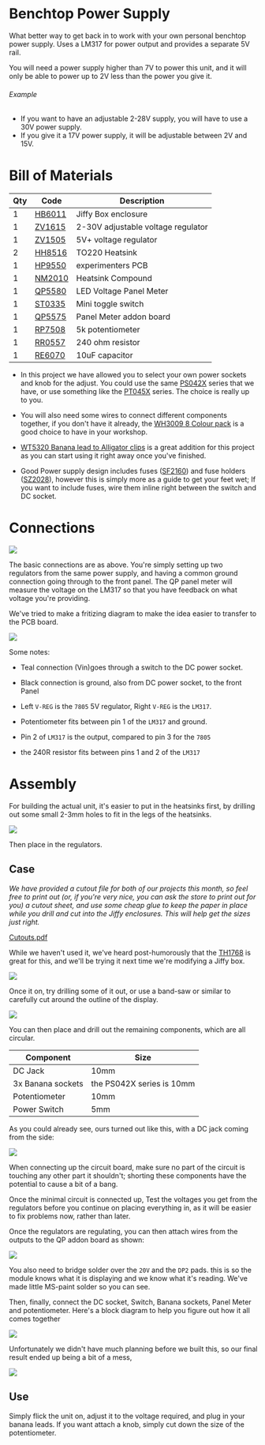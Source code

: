 # Benchtop Power Supply
What better way to get back in to work with your own personal benchtop power supply.  Uses a LM317 for power output and provides a separate 5V rail.

You will need a power supply higher than 7V to power this unit, and it will only be able to power up to 2V less than the power you give it.

###### Example
* If you want to have an adjustable 2-28V supply, you will have to use a 30V power supply.
* If you give it a 17V power supply, it will be adjustable between 2V and 15V.

# Bill of Materials
|Qty| Code | Description |
|---|---|---|
|1 | [HB6011](http://jaycar.com.au/p/HB6011) | Jiffy Box enclosure
|1 | [ZV1615](http://jaycar.com.au/p/ZV1615) | 2-30V adjustable voltage regulator
|1 | [ZV1505](http://jaycar.com.au/p/ZV1505) | 5V+ voltage regulator
|2 | [HH8516](http://jaycar.com.au/p/HH8516) | TO220 Heatsink
|1 | [HP9550](http://jaycar.com.au/p/HP9550) | experimenters PCB
|1 | [NM2010](http://jaycar.com.au/p/NM2010) | Heatsink Compound
|1 | [QP5580](http://jaycar.com.au/p/QP5580) | LED Voltage Panel Meter
|1 | [ST0335](http://jaycar.com.au/p/ST0335) | Mini toggle switch
|1 | [QP5575](http://jaycar.com.au/p/QP5575) | Panel Meter addon board
|1 | [RP7508](http://jaycar.com.au/p/RP7508) | 5k potentiometer
|1 | [RR0557](http://jaycar.com.au/p/RR0557) | 240 ohm resistor
|1 | [RE6070](http://jaycar.com.au/p/RE6070) | 10uF capacitor


* In this project we have allowed you to select your own power sockets and knob for the adjust. You could use the same [PS042X](https://jaycar.com.au/p/PS0421) series that we have, or use something like the [PT045X](https://jaycar.com.au/p/PT0454) series. The choice is really up to you.

* You will also need some wires to connect different components together, if you don't have it already, the [WH3009 8 Colour pack](http://jaycar.com.au/p/WH3009) is a good choice to have in your workshop.

* [WT5320 Banana lead to Alligator clips](http://jaycar.com.au/p/WT5320) is a great addition for this project as you can start using it right away once you've finished.

* Good Power supply design includes fuses ([SF2160](http://jaycar.com.au/p/SF2160)) and fuse holders ([SZ2028](http://jaycar.com.au/p/SZ2028)), however this is simply more as a guide to get your feet wet; If you want to include fuses, wire them inline right between the switch and DC socket.

# Connections

![](images/schematic.png)

The basic connections are as above. You're simply setting up two regulators from the same power supply, and having a common ground connection going through to the front panel. The QP panel meter will measure the voltage on the LM317 so that you have feedback on what voltage you're providing.

We've tried to make a fritizing diagram to make the idea easier to transfer to the PCB board.

![](images/fritz.png)

Some notes:

* Teal connection (Vin)goes through a switch to the DC power socket.

* Black connection is ground, also from DC power socket, to the front Panel

* Left `V-REG` is the `7805` 5V regulator, Right `V-REG` is the `LM317`.

* Potentiometer fits between pin 1 of the `LM317` and ground.

* Pin 2 of `LM317` is the output, compared to pin 3 for the `7805`

* the 240R resistor fits between pins 1 and 2 of the `LM317`

# Assembly

For building the actual unit, it's easier to put in the heatsinks first, by drilling out some small 2-3mm holes to fit in the legs of the heatsinks.

![](images/heatsink.jpg)

Then place in the regulators.

## Case

*We have provided a cutout file for both of our projects this month, so feel free to print out (or, if you're very nice, you can ask the store to print out for you) a cutout sheet, and use some cheap glue to keep the paper in place while you drill and cut into the Jiffy enclosures. This will help get the sizes just right.*

[Cutouts.pdf](cutouts.pdf)

While we haven't used it, we've heard post-humorously that the [TH1768](https://jaycar.com.au/p/TH1768) is great for this, and we'll be trying it next time we're modifying a Jiffy box.

![](images/cutout.jpg)

Once it on, try drilling some of it out, or use a band-saw or similar to carefully cut around the outline of the display.

![](images/drill.jpg)

You can then place and drill out the remaining components, which are all circular.

| Component | Size |
| --- | --- |
| DC Jack  | 10mm|
| 3x Banana sockets | the PS042X series is 10mm |
| Potentiometer | 10mm |
| Power Switch | 5mm |

As you could already see, ours turned out like this, with a DC jack coming from the side:

![](images/outside.jpg)

When connecting up the circuit board, make sure no part of the circuit is touching any other part it shouldn't; shorting these components have the potential to cause a bit of a bang.

Once the minimal circuit is connected up, Test the voltages you get from the regulators before you continue on placing everything in, as it will be easier to fix problems now, rather than later.

Once the regulators are regulating, you can then attach wires from the outputs to the QP addon board as shown:

![](images/addon.jpg)

You also need to bridge solder over the `20V` and the `DP2` pads. this is so the module knows what it is displaying and we know what it's reading. We've made little MS-paint solder so you can see.

Then, finally, connect the DC socket, Switch, Banana sockets, Panel Meter and potentiometer. Here's a block diagram to help you figure out how it all comes together

![](images/block.png)

Unfortunately we didn't have much planning before we built this, so our final result ended up being a bit of a mess,

![](images/complete.jpg)

## Use

Simply flick the unit on, adjust it to the voltage required, and plug in your banana leads. If you want attach a knob, simply cut down the size of the potentiometer.
